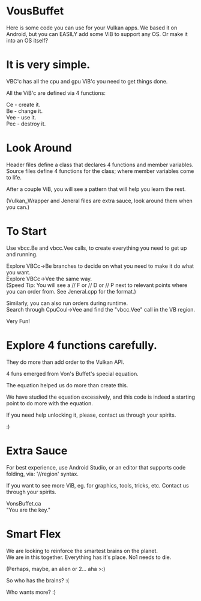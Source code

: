# VousBuffet

Here is some code you can use for your Vulkan apps.
We based it on Android, but you can EASILY add some ViB to support any OS.
Or make it into an OS itself?

# It is very simple.

VBC'c has all the cpu and gpu ViB'c you need to get things done.

All the ViB'c are defined via 4 functions:

Ce - create it.
</br>Be - change it.
</br>Vee - use it.
</br>Pec - destroy it.

# Look Around

Header files define a class that declares 4 functions and member variables.
</br>Source files define 4 functions for the class; where member variables come to life.

After a couple ViB, you will see a pattern that will help you learn the rest.

(Vulkan_Wrapper and Jeneral files are extra sauce, look around them when you can.)

# To Start

Use vbcc.Be and vbcc.Vee calls, to create everything you need to get up and running.

Explore VBCc->Be branches to decide on what you need to make it do what you want.
</br>Explore VBCc->Vee the same way.
</br>(Speed Tip: You will see a // F or // D or // P next to relevant points where you can order from. See Jeneral.cpp for the format.)

Similarly, you can also run orders during runtime.
</br>Search through CpuCoul->Vee and find the "vbcc.Vee" call in the VB region.

Very Fun!

# Explore 4 functions carefully.

They do more than add order to the Vulkan API.

4 funs emerged from Von's Buffet's special equation.

The equation helped us do more than create this.

We have studied the equation excessively, and this code is indeed a starting point to do more with the equation.

If you need help unlocking it, please, contact us through your spirits.

:)

# Extra Sauce

For best experience, use Android Studio, or an editor that supports code folding, via: '//region' syntax.

If you want to see more ViB, eg. for graphics, tools, tricks, etc. Contact us through your spirits.

VonsBuffet.ca
</br>"You are the key."

# Smart Flex

We are looking to reinforce the smartest brains on the planet.
</br>We are in this together. Everything has it's place. No1 needs to die.

(Perhaps, maybe, an alien or 2... aha >:)

So who has the brains? :(

Who wants more? :)
